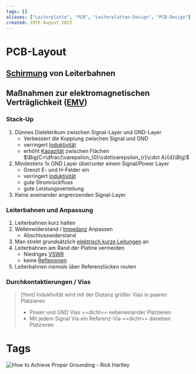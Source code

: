 ```yaml
---
tags: []
aliases: ["Leiterplatte", "PCB", "Leiterplatten-Design", "PCB-Design"]
created: 19th August 2023
---
```


# PCB-Layout

## [Schirmung](Schirmung.md) von Leiterbahnen

## Maßnahmen zur elektromagnetischen Verträglichkeit ([EMV](Elektromagnetische%20Verträglichkeit.md#Komponenten%20und%20Konzepte%20zur%20Verbesserung))

### Stack-Up

1. Dünnes Dielektrikum zwischen Signal-Layer und GND-Layer
	- Verbessert die Kopplung zwischen Signal und GND
	- verringert [Induktivität](Induktivitäten.md)
	- erhöht [Kapazität](Kapazität.md) zwischen Flächen
	$\Big(C=\dfrac{\varepsilon_{0}\cdot\varepsilon_{r}\cdot A}{d}\Big)$
2. Mindestens 1x GND Layer über/unter einem Signal/Power Layer
	- Grenzt E- und H-Felder ein
	- verringert [Induktivität](Induktivitäten.md)
	- gute Stromrückfluss
	- gute Leistungsverteilung
3. Keine aneinander angrenzenden Signal-Layer

### Leiterbahnen und Anpassung

1. Leiterbahnen kurz halten
2. Wellenwiderstand / [Impedanz](Impedanz.md) Anpassen
	- Abschlusswiderstand
3. Man strebt grundsätzlich [elektrisch kurze Leitungen](../hf-technik/Leitung.md) an
4. Leiterbahnen am Rand der Platine vermeiden
	- Niedriges [VSWR](../hf-technik/Stehwellenverhältnis.md)
	- keine [Reflexionen](../hf-technik/Reflexionsfaktor.md)
1. Leiterbahnen *niemals* über Referenzlücken routen

### Durchkontaktierungen / Vias

> [!hint] Induktivität wird mit der Distanz größer
> Vias in paaren Platzieren
> - Power und GND Vias ==dicht== nebeneinander Platzieren
> - Mit jedem Signal Via ein Referenz-Via ==dicht== daneben Platzieren 

# Tags

![How to Achieve Proper Grounding - Rick Hartley](https://www.youtube.com/watch?v=ySuUZEjARPY)
